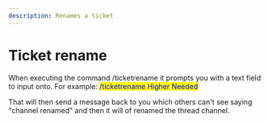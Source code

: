 ```yaml
---
description: Renames a ticket
---
```


# Ticket rename

When executing the command /ticketrename it prompts you with a text field to input onto. For example: <mark style="color:blue;">/ticketrename Higher Needed</mark>

That will then send a message back to you which others can't see saying "channel renamed" and then it will of renamed the thread channel.
